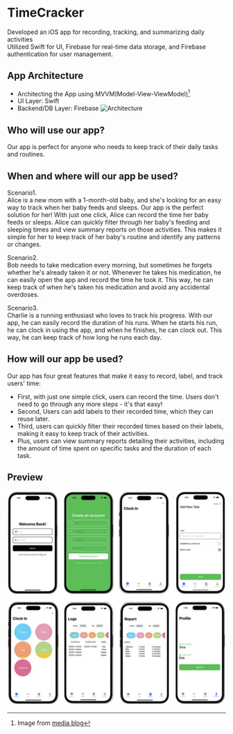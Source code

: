 # TimeCracker
Developed an iOS app for recording, tracking, and summarizing daily activities<br/>
Utilized Swift for UI, Firebase for real-time data storage, and Firebase authentication for user management.

## App Architecture
* Architecting the App using MVVM(Model-View-ViewModel)[^1]
* UI Layer: Swift
* Backend/DB Layer: Firebase
![Architecture](https://koenig-media.raywenderlich.com/uploads/2020/07/mvvm-diagram.png)
[^1]:Image from [media blog](https://koenig-media.raywenderlich.com/uploads/2020/07/mvvm-diagram.png)

## Who will use our app?
Our app is perfect for anyone who needs to keep track of their daily tasks and routines.

## When and where will our app be used?
Scenario1.<br />
Alice is a new mom with a 1-month-old baby, and she's looking for an easy way to track when her baby feeds and sleeps. Our app is the perfect solution for her! With just one click, Alice can record the time her baby feeds or sleeps. Alice can quickly filter through her baby's feeding and sleeping times and view summary reports on those activities. This makes it simple for her to keep track of her baby's routine and identify any patterns or changes.

Scenario2.<br />
Bob needs to take medication every morning, but sometimes he forgets whether he's already taken it or not. Whenever he takes his medication, he can easily open the app and record the time he took it. This way, he can keep track of when he's taken his medication and avoid any accidental overdoses.

Scenario3.<br />
Charlie is a running enthusiast who loves to track his progress. With our app, he can easily record the duration of his runs. When he starts his run, he can clock in using the app, and when he finishes, he can clock out. This way, he can keep track of how long he runs each day.

## How will our app be used?
Our app has four great features that make it easy to record, label, and track users' time:<br />
- First, with just one simple click, users can record the time. Users don't need to go through any more steps - it's that easy!
- Second, Users can add labels to their recorded time, which they can reuse later.<br />
- Third, users can quickly filter their recorded times based on their labels, making it easy to keep track of their activities.
- Plus, users can view summary reports detailing their activities, including the amount of time spent on specific tasks and the duration of each task.

## Preview
![Preview](./TimeCrackerPreview.png)
